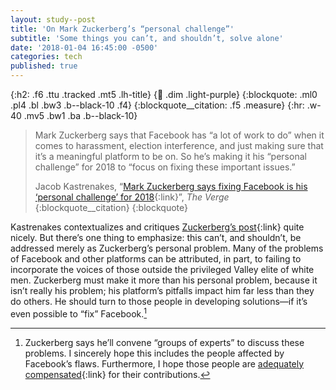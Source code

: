 ```yaml
---
layout: study--post
title: 'On Mark Zuckerberg’s “personal challenge”'
subtitle: 'Some things you can’t, and shouldn’t, solve alone'
date: '2018-01-04 16:45:00 -0500'
categories: tech
published: true
---
```


{:h2: .f6 .ttu .tracked .mt5 .lh-title}
{:link: .dim .light-purple}
{:blockquote: .ml0 .pl4 .bl .bw3 .b--black-10 .f4}
{:blockquote__citation: .f5 .measure}
{:hr: .w-40 .mv5 .bw1 .ba .b--black-10}

> Mark Zuckerberg says that Facebook has “a lot of work to do” when it comes to harassment, election interference, and just making sure that it’s a meaningful platform to be on. So he’s making it his “personal challenge” for 2018 to “focus on fixing these important issues.”
> 
> Jacob Kastrenakes, “[Mark Zuckerberg says fixing Facebook is his ‘personal challenge’ for 2018](https://www.theverge.com/2018/1/4/16849646/mark-zuckerberg-personal-challenge-2018-fix-facebook-harassment-election-interference){:link}”, *The Verge*
> {:blockquote__citation}
{:blockquote}

Kastrenakes contextualizes and critiques [Zuckerberg’s post](https://www.facebook.com/zuck/posts/10104380170714571){:link} quite nicely. But there’s one thing to emphasize: this can’t, and shouldn’t, be addressed merely as Zuckerberg’s personal problem. Many of the problems of Facebook and other platforms can be attributed, in part, to failing to incorporate the voices of those outside the privileged Valley elite of white men. Zuckerberg must make it more than his personal problem, because it isn’t really his problem; his platform’s pitfalls impact him far less than they do others. He should turn to those people in developing solutions—if it’s even possible to “fix” Facebook.[^experts]

[^experts]: Zuckerberg says he’ll convene “groups of experts” to discuss these problems. I sincerely hope this includes the people affected by Facebook’s flaws. Furthermore, I hope those people are [adequately compensated](http://localhost:4000/hit-and-miss/6-veritable-listening/){:link} for their contributions.